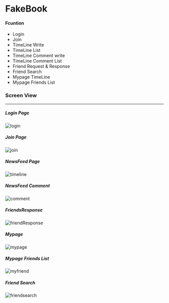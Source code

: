 # FakeBook 



#### Fcuntion

* Login
* Join
* TimeLine Write
* TimeLine List
* TimeLine Comment write
* TimeLine Comment List
* Friend Request & Response
* Friend Search
* Mypage TimeLine
* Mypage Friends List



### Screen View 

-----------



##### Login Page	

![login](/Users/kimjimin/Desktop/FakeBook_Project_REAL/DESIGN/캡쳐화면/login.png)



##### Join Page

![join](/Users/kimjimin/Desktop/FakeBook_Project_REAL/DESIGN/캡쳐화면/join.png)



##### NewsFeed Page

![timeline](/Users/kimjimin/Desktop/FakeBook_Project_REAL/DESIGN/캡쳐화면/timeline.png)



##### NewsFeed Comment 

![comment](/Users/kimjimin/Desktop/FakeBook_Project_REAL/DESIGN/캡쳐화면/comment.png)

 

##### FriendsResponse

![friendResponse](/Users/kimjimin/Desktop/FakeBook_Project_REAL/DESIGN/캡쳐화면/friendResponse.png)



##### Mypage 

![mypage](/Users/kimjimin/Desktop/FakeBook_Project_REAL/DESIGN/캡쳐화면/mypage.png)



##### Mypage Friends List

![myfriend](/Users/kimjimin/Desktop/FakeBook_Project_REAL/DESIGN/캡쳐화면/myfriend.png)



##### Friend Search

![friendsearch](/Users/kimjimin/Desktop/FakeBook_Project_REAL/DESIGN/캡쳐화면/friendsearch.png)


